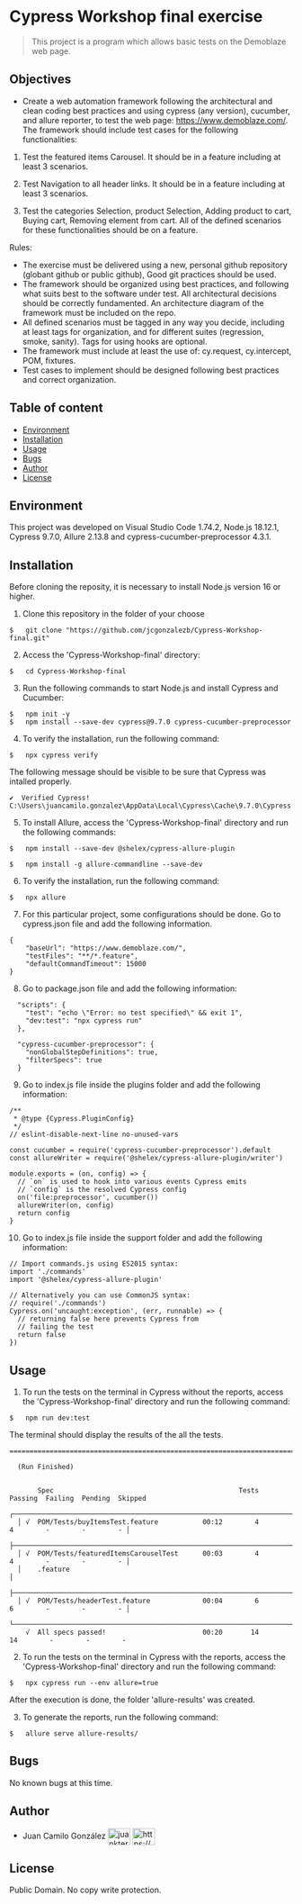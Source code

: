 # Cypress Workshop final exercise

> This project is a program which allows basic tests on the Demoblaze web page.

## Objectives

- Create a web automation framework following the architectural and
clean coding best practices and using cypress (any version), cucumber, and allure reporter, to test the web page: https://www.demoblaze.com/. The framework should include test cases for the following functionalities:

1. Test the featured items Carousel. It should be in a feature including at least 3 scenarios.

2. Test Navigation to all header links. It should be in a feature including at least 3
scenarios.

3. Test the categories Selection, product Selection, Adding product to cart, Buying cart,
Removing element from cart. All of the defined scenarios for these functionalities should
be on a feature.

Rules:
- The exercise must be delivered using a new, personal github repository (globant github
or public github), Good git practices should be used.
- The framework should be organized using best practices, and following what suits best
to the software under test. All architectural decisions should be correctly fundamented.
An architecture diagram of the framework must be included on the repo.
- All defined scenarios must be tagged in any way you decide, including at least tags for
organization, and for different suites (regression, smoke, sanity). Tags for using hooks
are optional.
- The framework must include at least the use of: cy.request, cy.intercept, POM, fixtures.
- Test cases to implement should be designed following best practices and correct
organization.

## Table of content

* [Environment](#environment)
* [Installation](#installation)
* [Usage](#usage)
* [Bugs](#bugs)
* [Author](#author)
* [License](#license)

##  Environment
This project was developed on Visual Studio Code 1.74.2, Node.js 18.12.1, Cypress 9.7.0, Allure 2.13.8 and cypress-cucumber-preprocessor 4.3.1.

## Installation

Before cloning the reposity, it is necessary to install Node.js version 16 or higher.

1. Clone this repository in the folder of your choose

```
$   git clone "https://github.com/jcgonzalezb/Cypress-Workshop-final.git"
```

2. Access the 'Cypress-Workshop-final' directory:

```
$   cd Cypress-Workshop-final
```

3. Run the following commands to start Node.js and install Cypress and Cucumber:

```
$   npm init -y
$   npm install --save-dev cypress@9.7.0 cypress-cucumber-preprocessor

```

4. To verify the installation, run the following command:

```
$   npx cypress verify
```

The following message should be visible to be sure that Cypress was intalled properly.

```
✔  Verified Cypress! C:\Users\juancamilo.gonzalez\AppData\Local\Cypress\Cache\9.7.0\Cypress
```

5. To install Allure, access the 'Cypress-Workshop-final' directory and run the following commands:

```
$   npm install --save-dev @shelex/cypress-allure-plugin

$   npm install -g allure-commandline --save-dev

```

6. To verify the installation, run the following command:

```
$   npx allure
```

7. For this particular project, some configurations should be done. Go to cypress.json file and add the following information.

```
{
    "baseUrl": "https://www.demoblaze.com/",
    "testFiles": "**/*.feature",
    "defaultCommandTimeout": 15000
}
```

8. Go to package.json file and add the following information:

```
  "scripts": {
    "test": "echo \"Error: no test specified\" && exit 1",
    "dev:test": "npx cypress run"
  },
```

```
  "cypress-cucumber-preprocessor": {
    "nonGlobalStepDefinitions": true,
    "filterSpecs": true
  }
```

9. Go to index.js file inside the plugins folder and add the following information:

```
/**
 * @type {Cypress.PluginConfig}
 */
// eslint-disable-next-line no-unused-vars

const cucumber = require('cypress-cucumber-preprocessor').default
const allureWriter = require('@shelex/cypress-allure-plugin/writer')

module.exports = (on, config) => {
  // `on` is used to hook into various events Cypress emits
  // `config` is the resolved Cypress config
  on('file:preprocessor', cucumber())
  allureWriter(on, config)
  return config
}
```

10. Go to index.js file inside the support folder and add the following information:

```
// Import commands.js using ES2015 syntax:
import './commands'
import '@shelex/cypress-allure-plugin'

// Alternatively you can use CommonJS syntax:
// require('./commands')
Cypress.on('uncaught:exception', (err, runnable) => {
  // returning false here prevents Cypress from
  // failing the test
  return false
})

```

## Usage

1. To run the tests on the terminal in Cypress without the reports, access the 'Cypress-Workshop-final' directory and run the following command:

```
$   npm run dev:test
```

The terminal should display the results of the all the tests.

```
====================================================================================================

  (Run Finished)


       Spec                                              Tests  Passing  Failing  Pending  Skipped
  ┌────────────────────────────────────────────────────────────────────────────────────────────────┐
  │ √  POM/Tests/buyItemsTest.feature           00:12        4        4        -        -        - │
  ├────────────────────────────────────────────────────────────────────────────────────────────────┤
  │ √  POM/Tests/featuredItemsCarouselTest      00:03        4        4        -        -        - │
  │    .feature                                                                                    │
  ├────────────────────────────────────────────────────────────────────────────────────────────────┤
  │ √  POM/Tests/headerTest.feature             00:04        6        6        -        -        - │
  └────────────────────────────────────────────────────────────────────────────────────────────────┘
    √  All specs passed!                        00:20       14       14        -        -        -

```

2. To run the tests on the terminal in Cypress with the reports, access the 'Cypress-Workshop-final' directory and run the following command:

```
$   npx cypress run --env allure=true
```

After the execution is done, the folder 'allure-results' was created.

3. To generate the reports, run the following command:

```
$   allure serve allure-results/
```


## Bugs

No known bugs at this time.

## Author

- Juan Camilo González <a href="https://twitter.com/juankter" target="blank"><img align="center" src="https://raw.githubusercontent.com/rahuldkjain/github-profile-readme-generator/master/src/images/icons/Social/twitter.svg" alt="juankter" height="30" width="40" /></a>
  <a href="https://bit.ly/2MBNR0t" target="blank"><img align="center" src="https://raw.githubusercontent.com/rahuldkjain/github-profile-readme-generator/master/src/images/icons/Social/linked-in-alt.svg" alt="https://bit.ly/2mbnr0t" height="30" width="40" /></a>

## License

Public Domain. No copy write protection.